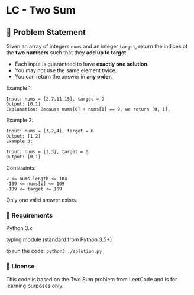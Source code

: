 # LC - Two Sum 

## 🧠 Problem Statement

Given an array of integers `nums` and an integer `target`, return the indices of the **two numbers** such that they **add up to target**.

- Each input is guaranteed to have **exactly one solution**.
- You may not use the same element twice.
- You can return the answer in **any order**.

Example 1:
```
Input: nums = [2,7,11,15], target = 9
Output: [0,1]
Explanation: Because nums[0] + nums[1] == 9, we return [0, 1].
```


Example 2:
```
Input: nums = [3,2,4], target = 6
Output: [1,2]
Example 3:

Input: nums = [3,3], target = 6
Output: [0,1]
 ```

Constraints:
```
2 <= nums.length <= 104
-109 <= nums[i] <= 109
-109 <= target <= 109
```
Only one valid answer exists.

### 📘 Requirements
Python 3.x

typing module (standard from Python 3.5+)

to run the code: `python3 ./solution.py`

### 📄 License
This code is based on the Two Sum problem from LeetCode and is for learning purposes only.